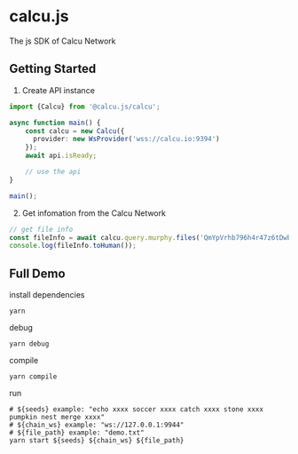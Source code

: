 # calcu.js

The js SDK of Calcu Network

## Getting Started

1. Create API instance

```ts
import {Calcu} from '@calcu.js/calcu';

async function main() {
    const calcu = new Calcu({
      provider: new WsProvider('wss://calcu.io:9394')
    });
    await api.isReady;

    // use the api 
}

main();
```

2. Get infomation from the Calcu Network

```ts
// get file info
const fileInfo = await calcu.query.murphy.files('QmYpVrhb796h4r47z6tDwbbg3yyU28y9SJKcxitWC5s5Ko');
console.log(fileInfo.toHuman());
```




## Full Demo

install dependencies

```shell
yarn
```

debug

```shell
yarn debug
```


compile

```shell
yarn compile
```


run

```shell
# ${seeds} example: "echo xxxx soccer xxxx catch xxxx stone xxxx pumpkin nest merge xxxx"
# ${chain_ws} example: "ws://127.0.0.1:9944"
# ${file_path} example: "demo.txt"
yarn start ${seeds} ${chain_ws} ${file_path}
```